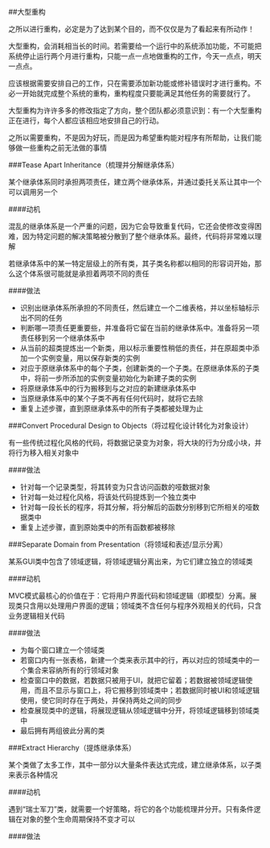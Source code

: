 ##大型重构

之所以进行重构，必定是为了达到某个目的，而不仅仅是为了看起来有所动作！

大型重构，会消耗相当长的时间。若需要给一个运行中的系统添加功能，不可能把系统停止运行两个月进行重构，只能一点一点地做重构的工作，今天一点点，明天一点点。

应该根据需要安排自己的工作，只在需要添加新功能或修补错误时才进行重构。不必一开始就完成整个系统的重构，重构程度只要能满足其他任务的需要就行了。

大型重构为许许多多的修改指定了方向，整个团队都必须意识到：有一个大型重构正在进行，每个人都应该相应地安排自己的行动。

之所以需要重构，不是因为好玩，而是因为希望重构能对程序有所帮助，让我们能够做一些重构之前无法做的事情

###Tease Apart Inheritance（梳理并分解继承体系）

某个继承体系同时承担两项责任，建立两个继承体系，并通过委托关系让其中一个可以调用另一个

####动机

混乱的继承体系是一个严重的问题，因为它会导致重复代码，它还会使修改变得困难，因为特定问题的解决策略被分散到了整个继承体系。最终，代码将非常难以理解

若继承体系中的某一特定层级上的所有类，其子类名称都以相同的形容词开始，那么这个体系很可能就是承担着两项不同的责任

####做法

* 识别出继承体系所承担的不同责任，然后建立一个二维表格，并以坐标轴标示出不同的任务
* 判断哪一项责任更重要些，并准备将它留在当前的继承体系中。准备将另一项责任移到另一个继承体系中
* 从当前的超类提炼出一个新类，用以标示重要性稍低的责任，并在原超类中添加一个实例变量，用以保存新类的实例
* 对应于原继承体系中的每个子类，创建新类的一个子类。在原继承体系的子类中，将前一步所添加的实例变量初始化为新建子类的实例
* 将原继承体系中的行为搬移到与之对应的新建继承体系中
* 当原继承体系中的某个子类不再有任何代码时，就将它去除
* 重复上述步骤，直到原继承体系中的所有子类都被处理为止

###Convert Procedural Design to Objects（将过程化设计转化为对象设计）

有一些传统过程化风格的代码，将数据记录变为对象，将大块的行为分成小块，并将行为移入相关对象中

####做法

* 针对每一个记录类型，将其转变为只含访问函数的哑数据对象
* 针对每一处过程化风格，将该处代码提炼到一个独立类中
* 针对每一段长长的程序，将其分解，将分解后的函数分别移到它所相关的哑数据类中
* 重复上述步骤，直到原始类中的所有函数都被移除

###Separate Domain from Presentation（将领域和表述/显示分离）

某系GUI类中包含了领域逻辑，将领域逻辑分离出来，为它们建立独立的领域类

####动机

MVC模式最核心的价值在于：它将用户界面代码和领域逻辑（即模型）分离。展现类只含用以处理用户界面的逻辑；领域类不含任何与程序外观相关的代码，只含业务逻辑相关代码

####做法

* 为每个窗口建立一个领域类
* 若窗口内有一张表格，新建一个类来表示其中的行，再以对应的领域类中的一个集合来容纳所有的行领域对象
* 检查窗口中的数据，若数据只被用于UI，就把它留着；若数据被领域逻辑使用，而且不显示与窗口上，将它搬移到领域类中；若数据同时被UI和领域逻辑使用，使它同时存在于两处，并保持两处之间的同步
* 检查展现类中的逻辑，将展现逻辑从领域逻辑中分开，将领域逻辑移到领域类中
* 最后拥有两组彼此分离的类

###Extract Hierarchy（提炼继承体系）

某个类做了太多工作，其中一部分以大量条件表达式完成，建立继承体系，以子类来表示各种情况

####动机

遇到“瑞士军刀”类，就需要一个好策略，将它的各个功能梳理并分开。只有条件逻辑在对象的整个生命周期保持不变才可以

####做法

